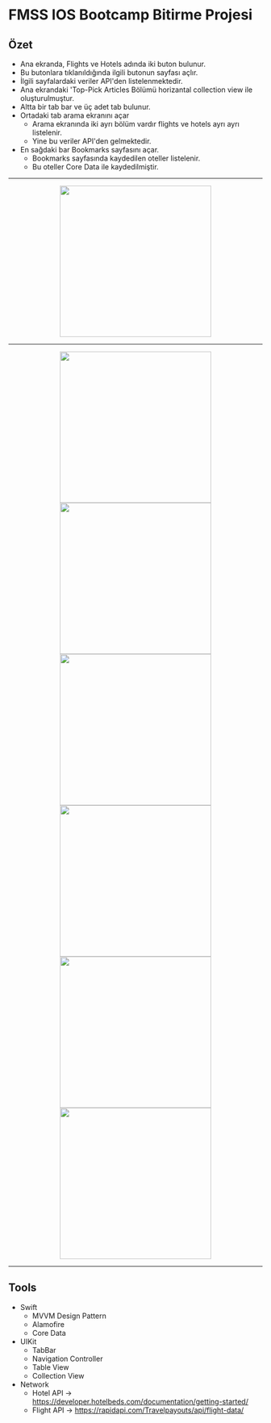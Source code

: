# FMSS IOS Bootcamp Bitirme Projesi

## Özet

- Ana ekranda, Flights ve Hotels adında iki buton bulunur.
- Bu butonlara tıklanıldığında ilgili butonun sayfası açlır.
- İlgili sayfalardaki veriler API'den listelenmektedir.
- Ana ekrandaki 'Top-Pick Articles Bölümü horizantal collection view ile oluşturulmuştur. 
- Altta bir tab bar ve üç adet tab bulunur. 
- Ortadaki tab arama ekranını açar
    - Arama ekranında iki ayrı bölüm vardır flights ve hotels ayrı ayrı listelenir.
    - Yine bu veriler API'den gelmektedir.
- En sağdaki bar Bookmarks sayfasını açar.
    - Bookmarks sayfasında kaydedilen oteller listelenir.
    - Bu oteller Core Data ile kaydedilmiştir.
---

<div>
    <div style="text-align: center" >
    <img src="images/1.png" width="300"></img>
</div>

----

<div>
    <div style="text-align: center" >
    <img src="images/2.png" width="300"></img>
    <img src="images/3.png" width="300"></img><img src="images/4.png" width="300"></img>
    <img src="images/5.png" width="300"></img><img src="images/6.png" width="300"></img>
    <img src="images/7.png" width="300"></img>
</div>

---

## Tools
- Swift
    - MVVM Design Pattern
    - Alamofire
    - Core Data
- UIKit
    - TabBar 
    - Navigation Controller 
    - Table View
    - Collection View
- Network
    - Hotel API   ->  https://developer.hotelbeds.com/documentation/getting-started/
    - Flight API  ->  https://rapidapi.com/Travelpayouts/api/flight-data/